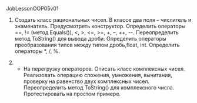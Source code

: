JobLessonOOP05v01

1. Создать класс рациональных чисел. 
В классе два поля – числитель и знаменатель. 
Предусмотреть конструктор. 
Определить операторы ==, != (метод Equals()), <, >, <=, >=, +, –, ++, --. 
Переопределить метод ToString() для вывода дроби. 
Определить операторы преобразования типов между типом дробь,float, int. 
Определить операторы *, /, %.

2. * На перегрузку операторов. 
Описать класс комплексных чисел. 
Реализовать операцию сложения, 
умножения, вычитания, 
проверку на равенство двух комплексных чисел. 
Переопределить метод ToString() для комплексного числа. 
Протестировать на простом примере.